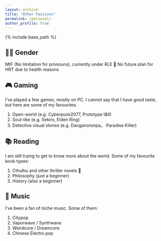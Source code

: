 ```yaml
---
layout: archive
title: "Other Passions"
permalink: /personal/
author_profile: true
---
```


{% include base_path %}


🏳️‍⚧️ Gender
-----
MtF (No limitation for pronouns), currently under RLE 🎀
No future plan for HRT due to health reasons

🎮 Gaming
-----
I've played a few games, mostly on PC. I cannot say that I have good taste, but here are some of my favourites.

1. Open-world (e.g. Cyberpunk2077, Prototype I&II)
2. Soul-like (e.g. Sekiro, Elden Ring)
3. Detective visual stories (e.g. Danganoronpa， Paradise Killer)

📚 Reading
-----

I am still trying to get to know more about the world. Some of my favourite book types:

1. Cthulhu and other thriller novels 🐙
2. Philosophy (just a beginner)
2. History (also a beginner)

🎷 Music
-----

I've been a fan of niche music. Some of them: 

1. Citypop
2. Vaporwave / Synthwave
3. Weirdcore / Dreamcore
4. Chinese Electro pop